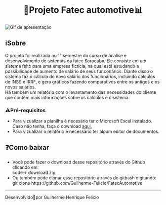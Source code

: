 <h1 align="center">
    🚗Projeto Fatec automotive📊</h1>
    <img src="apresentacao.gif" alt="Gif de apresentação">
   
<h2>
   ℹ️Sobre
</h2>
    O projeto foi realizado no 1° semestre do curso de ánalise e desenvolvimento de sistemas da fatec Sorocaba. Ele consiste em um sistema feito para uma empresa fictícia, na qual está estudando a possibilidade de aumento de salário de seus funconários. Diante disso o sistema faz o cálculo do novo salário dos funcionários, incluindo cálculos de INSS e IRRF, e gera gráficos fazendo comparativos entre os antigos e os novos salários. <br>
    Há também um relatório com o levantamento das necessidades do cliente que contém mais informações sobre os cálculos e o sistema.

<h3>⚠️Pré-requisitos</h3>

<ul>
    <li>Para vizualizar a planilha é necesário ter o Microsoft Excel instalado. Caso não tenha, faça o download <a href="https://www.microsoft.com/pt-br/microsoft-365/excel">aqui.</a></li>
    <li>Para vizualizar o relatório é necessário ter algum editor de documentos.</li>
</ul>


<h2>❓Como baixar</h2>


<ul>
    <li>Você pode fazer o download desse repositório através do Github clicando em:<br>
        code-> download zip </li>
    <li>Ou também pode clonar esse repositório através do gitbash digitando:<br>
        git clone https://github.com/Guilherme-Felicio/FatecAutomotive</li>
</ul>



<hr height="4px">
Desenvolvido🖤por Guilherme Henrique Felicio

